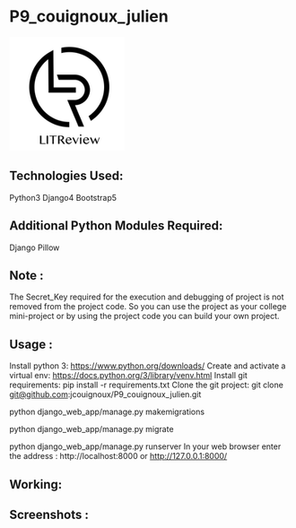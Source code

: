 # P9_couignoux_julien

![](doc/logo.png)

## Technologies Used:

Python3
Django4
Bootstrap5

## Additional Python Modules Required:
Django
Pillow

## Note :
The Secret_Key required for the execution and debugging of project is not removed from the project code. So you can use the project as your college mini-project or by using the project code you can build your own project.

## Usage :
Install python 3: https://www.python.org/downloads/
Create and activate a virtual env: https://docs.python.org/3/library/venv.html
Install git requirements: pip install -r requirements.txt
Clone the git project: git clone git@github.com:jcouignoux/P9_couignoux_julien.git

python django_web_app/manage.py makemigrations

python django_web_app/manage.py migrate

python django_web_app/manage.py runserver
In your web browser enter the address : http://localhost:8000 or http://127.0.0.1:8000/

## Working:

## Screenshots :